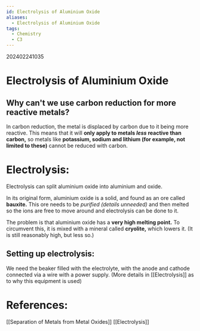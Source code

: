```yaml
---
id: Electrolysis of Aluminium Oxide
aliases:
  - Electrolysis of Aluminium Oxide
tags:
  - Chemistry
  - C3
---
```

202402241035

# Electrolysis of Aluminium Oxide

## Why can't we use **carbon reduction** for more reactive metals?

In carbon reduction, the metal is displaced by carbon due to it being more reactive. This means that it will **only apply to metals *less* reactive than carbon,** so metals like **potassium, sodium and lithium (for example, not limited to these)** cannot be reduced with carbon.


# Electrolysis:

Electrolysis can split aluminium oxide into aluminium and oxide.

In its original form, aluminium oxide is a solid, and found as an ore called **bauxite.** This ore needs to be *purified (details unneeded)* and then melted so the ions are free to move around and electrolysis can be done to it.

The problem is that aluminium oxide has a **very high melting point.** To circumvent this, it is mixed with a mineral called **cryolite,** which lowers it. (It is still reasonably high, but less so.)

## Setting up electrolysis:

We need the beaker filled with the electrolyte, with the anode and cathode connected via a wire with a power supply.
(More details in [[Electrolysis]] as to why this equipment is used)

# **References:** 
[[Separation of Metals from Metal Oxides]]
[[Electrolysis]]
